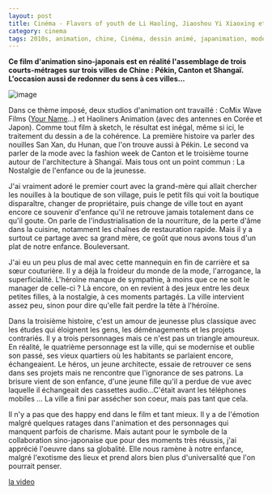 ```yaml
---
layout: post
title: Cinéma - Flavors of youth de Li Haoling, Jiaoshou Yi Xiaoxing et Yoshitaka Takeuchi (2018)
category: cinema
tags: 2010s, animation, chine, Cinéma, dessin animé, japanimation, modernité, nostalgie
---
```

**Ce film d'animation sino-japonais est en réalité l'assemblage de trois courts-métrages sur trois villes de Chine : Pékin, Canton et Shangaï. L'occasion aussi de redonner du sens à ces villes...**

![image](https://cheziceman.files.wordpress.com/2019/05/flavors_of_youth.jpeg)

Dans ce thème imposé, deux studios d'animation ont travaillé : CoMix Wave Films (<a href="https://cheziceman.wordpress.com/2017/11/24/cinema-your-name-de-makoto-shinkai-2016/">Your Name</a>...)  et Haoliners Animation (avec des antennes en Corée et Japon). Comme tout film à sketch, le résultat est inégal, même si ici, le traitement du dessin a de la cohérence. La première histoire va parler des nouilles San Xan, du Hunan, que l'on trouve aussi à Pékin. Le second va parler de la mode avec la fashion week de Canton et le troisième tourne autour de l'architecture à Shangaï. Mais tous ont un point commun : La Nostalgie de l'enfance ou de la jeunesse.

J'ai vraiment adoré le premier court avec la grand-mère qui allait chercher les nouilles à la boutique de son village, puis le petit fils qui voit la boutique disparaître, changer de propriétaire, puis change de ville tout en ayant encore ce souvenir d'enfance qu'il ne retrouve jamais totalement dans ce qu'il goute. On parle de l'industrialisation de la nourriture, de la perte d'âme dans la cuisine, notamment les chaînes de restauration rapide. Mais il y a surtout ce partage avec sa grand mère, ce goût que nous avons tous d'un plat de notre enfance. Bouleversant.

J'ai eu un peu plus de mal avec cette mannequin en fin de carrière et sa sœur couturière. Il y a déjà la froideur du monde de la mode, l'arrogance, la superficialité. L'héroïne manque de sympathie, à moins que ce ne soit le manager de celle-ci ? Là encore, on en revient à des jeux entre les deux petites filles, à la nostalgie, à ces moments partagés. La ville intervient assez peu, sinon pour dire qu'elle fait perdre la tête à l'héroïne.

Dans la troisième histoire, c'est un amour de jeunesse plus classique avec les études qui éloignent les gens, les déménagements et les projets contrariés. Il y a trois personnages mais ce n'est pas un triangle amoureux. En réalité, le quatrième personnage est la ville, qui se modernise et oublie son passé, ses vieux quartiers où les habitants se parlaient encore, échangeaient. Le héros, un jeune architecte, essaie de retrouver ce sens dans ses projets mais ne rencontre que l'ignorance de ses patrons. La brisure vient de son enfance, d'une jeune fille qu'il a perdue de vue avec laquelle il échangeait des cassettes audio...C'était avant les téléphones mobiles ... La ville a fini par assécher son coeur, mais pas tant que cela. 

Il n'y a pas que des happy end dans le film et tant mieux. Il y a de l'émotion malgré quelques ratages dans l'animation et des personnages qui manquent parfois de charisme. Mais autant pour le symbole de la collaboration sino-japonaise que pour des moments très réussis, j'ai apprécié l'oeuvre dans sa globalité. Elle nous ramène à notre enfance, malgré l'exotisme des lieux et prend alors bien plus d'universalité que l'on pourrait penser. 

[la video](https://www.youtube.com/watch?v=9AqVZtlryqU)
